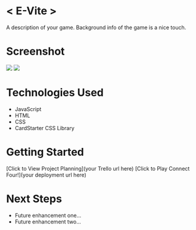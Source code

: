 # < E-Vite >
A description of your game. Background info of the game is a nice touch.

# Screenshot

<img src="url to your image on imgur">
<img src="url to your image on imgur">

# Technologies Used

- JavaScript
- HTML
- CSS
- CardStarter CSS Library

# Getting Started

[Click to View Project Planning](your Trello url here)
[Click to Play Connect Four!](your deployment url here)

# Next Steps

- Future enhancement one...
- Future enhancement two... 